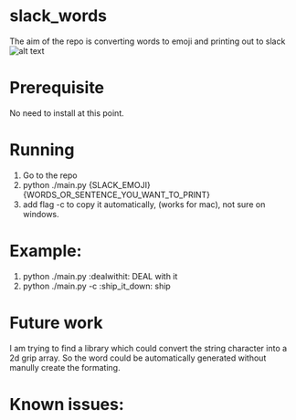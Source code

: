 # slack_words
The aim of the repo is converting words to emoji and printing out to slack
![alt text](http://haostool.appspot.com/static/deal_with_it.png)

# Prerequisite
No need to install at this point.

# Running
1. Go to the repo
2. python ./main.py {SLACK_EMOJI} {WORDS_OR_SENTENCE_YOU_WANT_TO_PRINT}
3. add flag -c to copy it automatically, (works for mac), not sure on windows.

# Example: 
1. python ./main.py :dealwithit: DEAL with it
2. python ./main.py -c :ship_it_down: ship

# Future work
I am trying to find a library which could convert the string character into a 2d grip array. So the word could be automatically generated without manully create the formating.

# Known issues:
